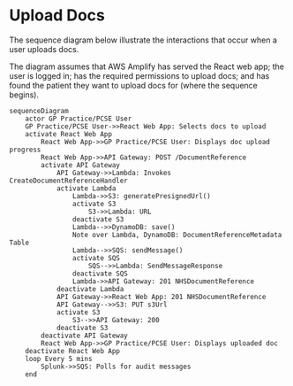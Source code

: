 # Upload Docs

The sequence diagram below illustrate the interactions that occur when a user uploads docs.

The diagram assumes that AWS Amplify has served the React web app; the user is logged in; has the required
permissions to upload docs; and has found the patient they want to upload docs for (where the sequence begins).

```mermaid
sequenceDiagram
    actor GP Practice/PCSE User
    GP Practice/PCSE User->>React Web App: Selects docs to upload
    activate React Web App
        React Web App->>GP Practice/PCSE User: Displays doc upload progress
        React Web App->>API Gateway: POST /DocumentReference
        activate API Gateway
            API Gateway->>Lambda: Invokes CreateDocumentReferenceHandler
            activate Lambda
                Lambda->>S3: generatePresignedUrl()
                activate S3
                    S3->>Lambda: URL
                deactivate S3
                Lambda-->>DynamoDB: save()
                Note over Lambda, DynamoDB: DocumentReferenceMetadata Table
                Lambda-->>SQS: sendMessage()
                activate SQS
                    SQS-->>Lambda: SendMessageResponse
                deactivate SQS
                Lambda->>API Gateway: 201 NHSDocumentReference
            deactivate Lambda
            API Gateway->>React Web App: 201 NHSDocumentReference
            API Gateway-->>S3: PUT s3Url
            activate S3
                S3-->>API Gateway: 200
            deactivate S3
        deactivate API Gateway
        React Web App->>GP Practice/PCSE User: Displays uploaded doc
    deactivate React Web App
    loop Every 5 mins
        Splunk->>SQS: Polls for audit messages
    end
```
